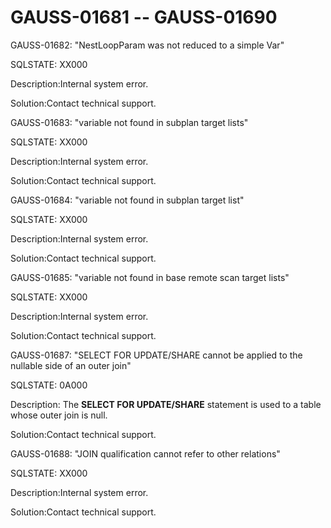# GAUSS-01681 -- GAUSS-01690<a name="EN-US_TOPIC_0302073303"></a>

GAUSS-01682: "NestLoopParam was not reduced to a simple Var"

SQLSTATE: XX000

Description:Internal system error.

Solution:Contact technical support.

GAUSS-01683: "variable not found in subplan target lists"

SQLSTATE: XX000

Description:Internal system error.

Solution:Contact technical support.

GAUSS-01684: "variable not found in subplan target list"

SQLSTATE: XX000

Description:Internal system error.

Solution:Contact technical support.

GAUSS-01685: "variable not found in base remote scan target lists"

SQLSTATE: XX000

Description:Internal system error.

Solution:Contact technical support.

GAUSS-01687: "SELECT FOR UPDATE/SHARE cannot be applied to the nullable side of an outer join"

SQLSTATE: 0A000

Description: The  **SELECT FOR UPDATE/SHARE**  statement is used to a table whose outer join is null.

Solution:Contact technical support.

GAUSS-01688: "JOIN qualification cannot refer to other relations"

SQLSTATE: XX000

Description:Internal system error.

Solution:Contact technical support.

